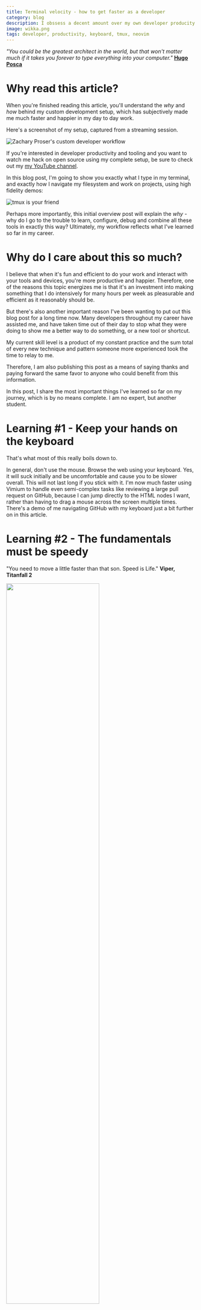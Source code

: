 ```yaml
---
title: Terminal velocity - how to get faster as a developer 
category: blog
description: I obssess a decent amount over my own developer producity and my customized tmux, neovim and awesome window manager linux setup, and now I pass my best learnings on to you
image: wikka.png
tags: developer, productivity, keyboard, tmux, neovim 
---
```

*"You could be the greatest architect in the world, but that won't matter much if it takes you forever to type everything into your computer."* [**Hugo Posca**](https://www.linkedin.com/in/hugoposca/)

# Why read this article? 
When you're finished reading this article, you'll understand the *why* and *how* behind my custom development setup, which has subjectively made me much faster and happier in my day to day work.

Here's a screenshot of my setup, captured from a streaming session. 

![Zachary Proser's custom developer workflow](/my-custom-development-setup.png)

If you're interested in developer productivity and tooling and you want to watch me hack on open source using my complete setup, be sure to check out my [my YouTube channel](https://youtube.com/@zackproser).

In this blog post, I'm going to show you exactly what I type in my terminal, and exactly how I navigate my filesystem and work on projects, using high fidelity demos:

![tmux is your friend](/tmux-flow.gif)

Perhaps more importantly, this initial overview post will explain the *why* - why do I go to the trouble to learn, configure, debug and combine all these tools in exactly this way? Ultimately, my workflow reflects what I've learned so far in my career.

# Why do I care about this so much?

I believe that when it's fun and efficient to do your work and interact with your tools and devices, you're more productive and happier.  Therefore, one of the reasons this topic energizes me is that it's an investment into making something that I do intensively for many hours per week as pleasurable and efficient as it reasonably should be. 

But there's also another important reason I've been wanting to put out this blog post for a long time now. Many developers throughout my career have assisted me, and have taken time out of their day to stop what they were doing to show me a better way to do something, or a new tool or shortcut. 

My current skill level is a product of my constant practice and the sum total of every new technique and pattern someone more experienced took the time to relay to me.  

Therefore, I am also publishing this post as a means of saying thanks and paying forward the same favor to anyone who could benefit from this information.

In this post, I share the most important things I've learned so far on my journey, which is by no means complete. I am no expert, but another student. 

# Learning #1 - Keep your hands on the keyboard

That's what most of this really boils down to. 

In general, don't use the mouse. Browse the web using your keyboard. Yes, it will suck initially and be uncomfortable and cause you to be slower overall. This will not last long if you stick with it. I'm now much faster using Vimium to handle even semi-complex tasks like reviewing a large pull request on GitHub, because I can jump directly to the HTML nodes I want, rather than having to drag a mouse across the screen multiple times. There's a demo of me navigating GitHub with my keyboard just a bit further on in this article.

# Learning #2 - The fundamentals must be speedy

"You need to move a little faster than that son. Speed is Life." **Viper, Titanfall 2**

<image width="70%" src=/viper.jpg>

For a more real world and less silly example, see also Boyd's Law.

There are certain actions you'll perform a great number of times in your career as a software developer. You'll do them a number of times today, even! All of these things need to be extremely fast for you to execute. Fast like scratching an itch is - there's the impulse to be somewhere, and your fingers find the place effortlessly. **No exceptions!**

* **Navigating to** code, locally or in the browser. This means finding the correct repository and jumping into it very quickly, with minimal keystrokes.
* **Understanding or mapping code**. This means being able to see a symbol outline (variables, functions, classes, consts, etc) of a given file and see all the files in the project arranged hierarchically
* **Quick pattern and string searching** which allows you to answer the many questions that naturally arise as you're working with code

These tasks are each important enough in their own right; we'll treat each separately. 

### Navigating to code, locally

I work at a company with many (> 150) repositories. I manage this by cloning all the repositories to my development machine (using a script) and optionally running another script to step into each repository and perform a git fetch and reset.

Maintaining all the repositories I'll reasonably touch locally on my machine allows me to take full advantage of powerful command line tools like `fzf` and `rg` (ripgrep).

I haven't yet felt the need to, but I could further optimize this by creating a cron job to run the update script each morning before I start work, so that I'm always looking at the latest code.

Once I started managing my code locally, fzf particularly began to shine as a tool for jumping quickly to any directory on my system. As a fuzzy-finder, fzf can do much more than that, but if you use it only for quick jumps to different directories, you'll still be deriving a great deal of value from it.   

#### `fzf` in action

![fzf demo - jumping to any directory very quickly](/fzf.gif)

#### The default is navigation 

If I run `vim` in the root of any directory, my neovim setup will automatically open the directory in neotree, which makes navigating and understanding the file system easy and fast. 

![neotree demo](/neotree.gif)

#### Navigating to code, in the browser

For general keyboard-based browsing, I use the Vimium plugin for Firefox. Here's a demo of me navigating an actual pull request on GitHub and demonstrating how easy (and quick) it is to: 

* Comment on any line 
* Jump to any file changed in the pull request 
* Expand and use even the special functions behind an ellipses menu
* Start editing a file within a pull request, if desired

<iframe width="560" height="315" src="https://www.youtube.com/embed/gRa3vEOPK_o" title="YouTube video player" frameborder="0" allow="accelerometer; autoplay; clipboard-write; encrypted-media; gyroscope; picture-in-picture; web-share" allowfullscreen></iframe>

### Understanding or mapping code quickly 

When I open a new project or file, I want to orient myself quickly and develop a general understanding of the project layout and the structure of the program. To accomplish this, I lean on AstroNvim's configuration to pop up a symbol outline in my current file that I can use to navigate and understand the code: 

![symbol outline demo](/symboloutline.gif)

### Finding files, code or arbitrary strings on your local machine 

Whether you're working on a new feature, trying to orient yourself to a new codebase or performing upgrades across several repositories, you're naturally going to have a lot of questions about your source code come up: 

* Which versions of this software are currently deployed? 
* How many places does that string we need to replace occur? 
* Did that same typo we've seen elsewhere occur in this code? 

And many, many more. You'd be surprised how many of these questions ripgrep can answer for you. I recommend learning as many of the flags for `rg` as you can. I picked up ripgrep a few years ago and it remains one of the things I run constantly throughout the day to get my work done more efficiently.

![ripgrep is ideal for finding arbitrary strings across files](/ripgrep.gif)

# Learning #3 - Reflow your workspace to fit your work

I may execute many different tasks during the course of a day: write a new feature in one language, fix up some flaky or slow tests in another, write an RFC in markdown, create new configuration files, perform a deployment, etc. 

This involves getting data from one place like a `terraform output` into a command line argument, and then copying and pasting the output of that command into the separate log file you're keeping, which you then separately want to pipe into another operation in a different pane. I think of my tmux panes as unix pipes. 

The main idea is that my workspace is a fluid thing that can shift and scale up or down in order to accomodate the task at hand. If I'm writing code that needs to know the docker image ID of a particular image I built recently, I can pop open a new tmux pane and run whatever Docker commands I need to get that information. Because each pane is a shell, I can script against and further process my output with any and every unix tool to get exactly what I want. 

Let's make this more concrete with an example. In the following demo gif, I use neovim to edit code, which means my editor is just another tmux pane. In this case, I'm writing some code that needs a Docker image ID. I need only create a new split and do my Docker work there. When I have the Docker image ID I need, I can close the extra pane, recovering the full screen's real estate for my focused coding task.

![tmux is your friend](/tmux-flow.gif)

In my day to day work, I might have between 3 and 8 different terminal panes open on a single screen, depending on the task. Panes show up to do some work and get some output that can be easily piped to any other pane. Panes whose work is finished can get closed down, recovering screen real-estate for other tasks.  I constantly reflow my workspace to my work.

### Desktops - with an s
Awesome Window Manager allows me to organize my work across two external monitors into 9 Windows each. This is extremely handy and something I use everyday. 

Here's a rough idea of how I divide up my Windows to provide you with some inspiration, but everyone is likely going to settle on an arrangement that makes them happy: 

1. Comms (Slack, email)
2. Notes / Second brain (Obsidian.md)
3. Spotify 
4. Zoom call
5. Main tmux window for editing code, with all sessions stored as tmux sessions
6, 7, and 8 are my utility windows. I currently run my StreamDeck UI and logs across these 
9. Browser windows for whatever I'm actively working on 

Having these windows divided up in this way simplifies context-switching throughout the day for me. I always know exactly which window has which kind of application running in it, so it's snappy and natural to switch back and forth between them as needed, even while pair-coding or on a Zoom call. 

# Next up, and a request

That's it for this introductory post! In forthcoming posts in this series, I'll go deep on:

* setting up these tools - how to install and configure them 
* managing your configuration with git for recovery and reuse across multiple machines
* shell optimizations that compound the speed boosts
* advanced patterns, custom shell functions, additional use-cases, demos and useful scripts

And now, a humble request. If you've found this article at all helpful or interesting, please share it with someone you think could benefit from the information. And, if you have feedback, questions or other content you'd like to see in the future, please don't hesitate to reach out and let me know. Thank you for reading!
